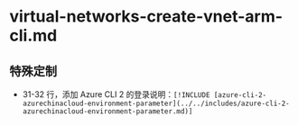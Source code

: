 # virtual-networks-create-vnet-arm-cli.md

## 特殊定制

* 31-32 行，添加 Azure CLI 2 的登录说明：`[!INCLUDE [azure-cli-2-azurechinacloud-environment-parameter](../../includes/azure-cli-2-azurechinacloud-environment-parameter.md)]`